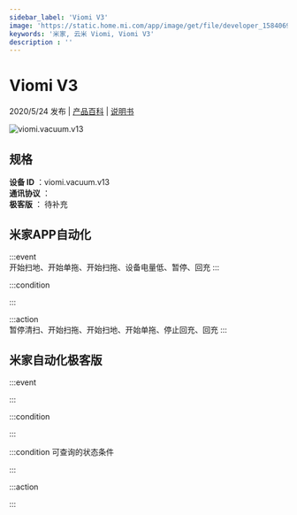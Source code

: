 ```yaml
---
sidebar_label: 'Viomi V3'
image: 'https://static.home.mi.com/app/image/get/file/developer_1584069500lejfge61.png'
keywords: '米家, 云米 Viomi, Viomi V3'
description : ''
---
```

# Viomi V3

2020/5/24 发布 | [产品百科](https://home.mi.com/webapp/content/baike/product/index.html?model=viomi.vacuum.v13/) | [说明书](https://home.mi.com/views/introduction.html?model=viomi.vacuum.v13&region=cn)

![viomi.vacuum.v13](https://static.home.mi.com/app/image/get/file/developer_1584069500lejfge61.png)

## 规格  
> 
**设备 ID** ：viomi.vacuum.v13  
**通讯协议** ：  
**极客版**  ： 待补充 


## 米家APP自动化  

:::event  
开始扫地、开始单拖、开始扫拖、设备电量低、暂停、回充
:::

:::condition  

:::

:::action   
暂停清扫、开始扫拖、开始扫地、开始单拖、停止回充、回充
:::

## 米家自动化极客版  

:::event  

:::

:::condition  

:::

:::condition 可查询的状态条件  

:::

:::action  

:::

        
